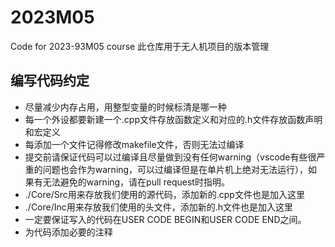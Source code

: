 # 2023M05
Code for 2023-93M05 course
此仓库用于无人机项目的版本管理
## 编写代码约定
- 尽量减少内存占用，用整型变量的时候标清是哪一种
- 每一个外设都要新建一个.cpp文件存放函数定义和对应的.h文件存放函数声明和宏定义
- 每添加一个文件记得修改makefile文件，否则无法过编译
- 提交前请保证代码可以过编译且尽量做到没有任何warning（vscode有些很严重的问题也会作为warning，可以过编译但是在单片机上绝对无法运行），如果有无法避免的warning，请在pull request时指明。
- ./Core/Src用来存放我们使用的源代码，添加新的.cpp文件也是加入这里
- ./Core/Inc用来存放我们使用的头文件，添加新的.h文件也是加入这里
- 一定要保证写入的代码在USER CODE BEGIN和USER CODE END之间。
- 为代码添加必要的注释
